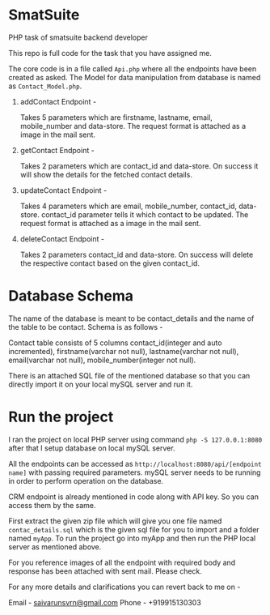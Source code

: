 # SmatSuite
PHP task of smatsuite backend developer

This repo is full code for the task that you have assigned me.

The core code is in a file called `Api.php` where all the endpoints have been created as asked. The Model for data manipulation from database is named as `Contact_Model.php`.

1. addContact Endpoint - 
    
    Takes 5 parameters which are firstname, lastname, email, mobile_number and data-store. The request format is attached as a image in the mail sent.
    
2. getContact Endpoint - 

    Takes 2 parameters which are contact_id and data-store. On success it will show the details for the fetched contact details.
    
3. updateContact Endpoint - 

    Takes 4 parameters which are email, mobile_number, contact_id, data-store. contact_id parameter tells it which contact to be updated. The request format is attached as a image in the mail sent.
    
4. deleteContact Endpoint - 

    Takes 2 parameters contact_id and data-store. On success will delete the respective contact based on the given contact_id.
    
# Database Schema

The name of the database is meant to be contact_details and the name of the table to be contact. Schema is as follows - 

  Contact table consists of 5 columns contact_id(integer and auto incremented), firstname(varchar not null), lastname(varchar not null), email(varchar not null), mobile_number(integer not null).
  
  There is an attached SQL file of the mentioned database so that you can directly import it on your local mySQL server and run it.
  
# Run the project

I ran the project on local PHP server using command `php -S 127.0.0.1:8080` after that I setup database on local mySQL server.

All the endpoints can be accessed as `http://localhost:8080/api/[endpoint name]` with passing required parameters. mySQL server needs to be running in order to perform operation on the database.

CRM endpoint is already mentioned in code along with API key. So you can access them by the same.

First extract the given zip file which will give you one file named `contac_details.sql` which is the given sql file for you to import and a folder named `myApp`. To run the project go into myApp and then run the PHP local server as mentioned above.

For you reference images of all the endpoint with required body and response has been attached with sent mail. Please check.

For any more details and clarifications you can revert back to me on - 

Email - saivarunsvrn@gmail.com
Phone - +919915130303
